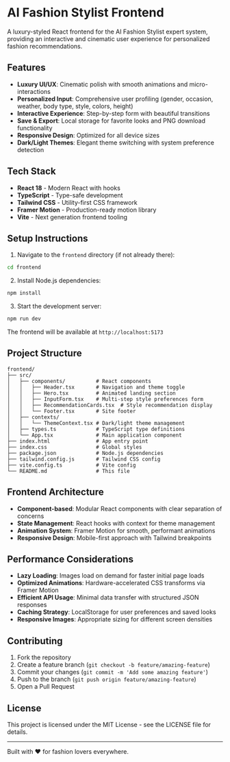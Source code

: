
# AI Fashion Stylist Frontend

A luxury-styled React frontend for the AI Fashion Stylist expert system, providing an interactive and cinematic user experience for personalized fashion recommendations.

## Features

- **Luxury UI/UX**: Cinematic polish with smooth animations and micro-interactions
- **Personalized Input**: Comprehensive user profiling (gender, occasion, weather, body type, style, colors, height)
- **Interactive Experience**: Step-by-step form with beautiful transitions
- **Save & Export**: Local storage for favorite looks and PNG download functionality
- **Responsive Design**: Optimized for all device sizes
- **Dark/Light Themes**: Elegant theme switching with system preference detection

## Tech Stack

- **React 18** - Modern React with hooks
- **TypeScript** - Type-safe development
- **Tailwind CSS** - Utility-first CSS framework
- **Framer Motion** - Production-ready motion library
- **Vite** - Next generation frontend tooling

## Setup Instructions

1. Navigate to the `frontend` directory (if not already there):
  ```bash
  cd frontend
  ```
2. Install Node.js dependencies:
  ```bash
  npm install
  ```
3. Start the development server:
  ```bash
  npm run dev
  ```

The frontend will be available at `http://localhost:5173`

## Project Structure

```
frontend/
├── src/
│   ├── components/          # React components
│   │   ├── Header.tsx       # Navigation and theme toggle
│   │   ├── Hero.tsx         # Animated landing section
│   │   ├── InputForm.tsx    # Multi-step style preferences form
│   │   ├── RecommendationCards.tsx  # Style recommendation display
│   │   └── Footer.tsx       # Site footer
│   ├── contexts/
│   │   └── ThemeContext.tsx # Dark/light theme management
│   ├── types.ts             # TypeScript type definitions
│   └── App.tsx              # Main application component
├── index.html               # App entry point
├── index.css                # Global styles
├── package.json             # Node.js dependencies
├── tailwind.config.js       # Tailwind CSS config
├── vite.config.ts           # Vite config
└── README.md                # This file
```

## Frontend Architecture

- **Component-based**: Modular React components with clear separation of concerns
- **State Management**: React hooks with context for theme management
- **Animation System**: Framer Motion for smooth, performant animations
- **Responsive Design**: Mobile-first approach with Tailwind breakpoints

## Performance Considerations

- **Lazy Loading**: Images load on demand for faster initial page loads
- **Optimized Animations**: Hardware-accelerated CSS transforms via Framer Motion
- **Efficient API Usage**: Minimal data transfer with structured JSON responses
- **Caching Strategy**: LocalStorage for user preferences and saved looks
- **Responsive Images**: Appropriate sizing for different screen densities

## Contributing

1. Fork the repository
2. Create a feature branch (`git checkout -b feature/amazing-feature`)
3. Commit your changes (`git commit -m 'Add some amazing feature'`)
4. Push to the branch (`git push origin feature/amazing-feature`)
5. Open a Pull Request

## License

This project is licensed under the MIT License - see the LICENSE file for details.

---

Built with ❤️ for fashion lovers everywhere.